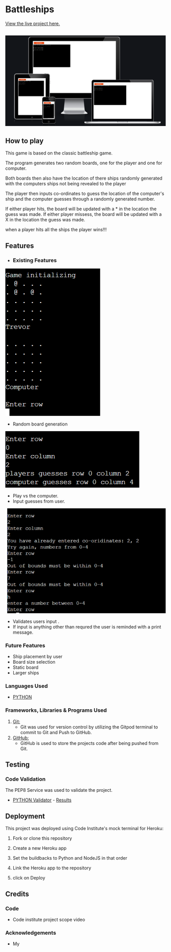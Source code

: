 <h1 align="left">Battleships</h1>

[View the live project here.](https://battle-ships-p3.herokuapp.com/)



<h2 align ="center"><img src="images/imageswebsite.png"></h2>

## How to play


 This game is based on the classic battleship game.

 The program generates two random boards, one for the player and one for
  computer.

 Both boards then also have the location of there ships randomly generated
 with the computers ships not being revealed to the player

 The player then inputs co-ordinates to guess the location of the computer's ship and the 
 computer guesses through a randomly generated number.

 If either player hits, the board will be updated with a * in the location the guess was made.
 If either player missess, the board will be updated with a X in the location the guess was made.

 when a player hits all the ships the player wins!!!


    
## Features


- ### Existing Features



 <img src="images/random-board.png">


 

- Random board generation


<img src="images/input.png">





- Play vs the computer.
- Input guesses from user.



<img src="images/validation.png">





- Validates users input .
- If input is anything other than requred the user is reminded with a print message.




### Future Features

-  Ship placement by user
-  Board size selection
-  Static board
-  Larger ships

### Languages Used

-   [PYTHON](https://en.wikipedia.org/wiki/Python_(programming_language))

### Frameworks, Libraries & Programs Used
    

1. [Git:](https://git-scm.com/)
    - Git was used for version control by utilizing the Gitpod terminal to commit to Git and Push to GitHub.
1. [GitHub:](https://github.com/)
    - GitHub is used to store the projects code after being pushed from Git.

    


## Testing
### Code Validation

The PEP8  Service was used to validate the project.

-   [PYTHON Validator](http://pep8online.com/) - [Results](images/pep8.png)
     
     


## Deployment

This project was deployed using Code Institute's mock terminal for Heroku:

   1. Fork or clone this repository

   2. Create a new Heroku app
   
   3. Set the buildbacks to Python and NodeJS in that order

   4. Link the Heroku app to the repository

   5. click on Deploy

   


## Credits


### Code

-  Code institute project scope video 


### Acknowledgements

-   My 
